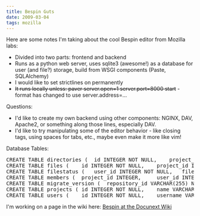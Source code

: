 ```yaml
---
title: Bespin Guts
date: 2009-03-04
tags: mozilla
---
```

Here are some notes I'm taking about the cool Bespin editor from Mozilla labs:

<ul>
<li>
Divided into two parts: frontend and backend</li>
<li>
Runs as a python web server, uses sqlite3 (awesome!) as a database for user (and file?) storage, build from WSGI components (Paste, SQLAlchemy)</li>
<li>
I would like to set strictlines on permanently</li>
<li>
<del>
It runs locally unless: paver server.open=1 server.port=8000 start</del>
 - format has changed to use server.address=...</li>
</ul>

Questions:

<ul>
<li>
I'd like to create my own backend using other components: NGINX, DAV, Apache2, or something along those lines, especially DAV.</li>
<li>
I'd like to try manipulating some of the editor behavior - like closing tags, using spaces for tabs, etc., maybe even make it more like vim!</li>
</ul>

Database Tables:

<pre class="sql">
CREATE TABLE directories (	id INTEGER NOT NULL, 	project_id INTEGER NOT NULL, 	name VARCHAR(700) NOT NULL, 	parent_id INTEGER, 	PRIMARY KEY (id), 	 FOREIGN KEY(project_id) REFERENCES projects (id) ON DELETE cascade, 	 UNIQUE (project_id, name), 	 FOREIGN KEY(parent_id) REFERENCES directories (id) ON DELETE cascade);
CREATE TABLE files (	id INTEGER NOT NULL, 	project_id INTEGER NOT NULL, 	name VARCHAR(700) NOT NULL, 	created TIMESTAMP, 	modified TIMESTAMP, 	saved_size INTEGER, 	data BLOB, 	edits BLOB, 	dir_id INTEGER, 	PRIMARY KEY (id), 	 FOREIGN KEY(project_id) REFERENCES projects (id) ON DELETE cascade, 	 UNIQUE (project_id, name), 	 FOREIGN KEY(dir_id) REFERENCES directories (id) ON DELETE cascade);
CREATE TABLE filestatus (	user_id INTEGER NOT NULL, 	file_id INTEGER NOT NULL, 	read_only BOOLEAN, 	PRIMARY KEY (user_id, file_id), 	 FOREIGN KEY(user_id) REFERENCES users (id) ON DELETE cascade, 	 FOREIGN KEY(file_id) REFERENCES files (id) ON DELETE cascade);
CREATE TABLE members (	project_id INTEGER, 	user_id INTEGER, 	 FOREIGN KEY(user_id) REFERENCES users (id) ON DELETE cascade, 	 FOREIGN KEY(project_id) REFERENCES projects (id) ON DELETE cascade);
CREATE TABLE migrate_version (	repository_id VARCHAR(255) NOT NULL, 	repository_path TEXT, 	version INTEGER, 	PRIMARY KEY (repository_id));
CREATE TABLE projects (	id INTEGER NOT NULL, 	name VARCHAR(60) NOT NULL, 	user_id INTEGER NOT NULL, 	PRIMARY KEY (id), 	 FOREIGN KEY(user_id) REFERENCES users (id) ON DELETE cascade, 	 UNIQUE (user_id, name));
CREATE TABLE users (	id INTEGER NOT NULL, 	username VARCHAR(128), 	email VARCHAR(128), 	password VARCHAR(20), 	settings BLOB, 	quota INTEGER, 	amount_used INTEGER, 	PRIMARY KEY (id), 	 UNIQUE (username));</pre>

I'm working on a page in the wiki here: <a href="http://www.docunext.com/">
Bespin at the Docunext Wiki</a>

